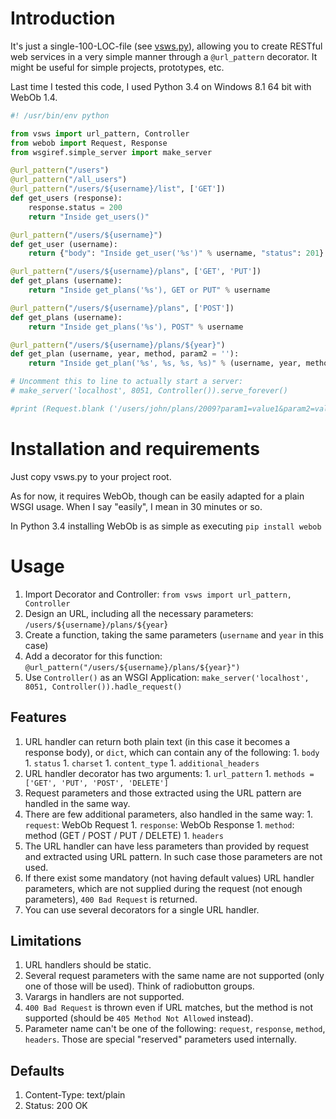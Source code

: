 # Introduction #

It's just a single-100-LOC-file (see [vsws.py](https://github.com/co-stig/python-very-simple-web-services/blob/master/vsws.py)), allowing you to create RESTful web services in a very simple manner through a `@url_pattern` decorator. It might be useful for simple projects, prototypes, etc.

Last time I tested this code, I used Python 3.4 on Windows 8.1 64 bit with WebOb 1.4.

```python
#! /usr/bin/env python

from vsws import url_pattern, Controller
from webob import Request, Response
from wsgiref.simple_server import make_server

@url_pattern("/users")
@url_pattern("/all_users")
@url_pattern("/users/${username}/list", ['GET'])
def get_users (response):
	response.status = 200
	return "Inside get_users()"

@url_pattern("/users/${username}")
def get_user (username):
	return {"body": "Inside get_user('%s')" % username, "status": 201}

@url_pattern("/users/${username}/plans", ['GET', 'PUT'])
def get_plans (username):
	return "Inside get_plans('%s'), GET or PUT" % username

@url_pattern("/users/${username}/plans", ['POST'])
def get_plans (username):
	return "Inside get_plans('%s'), POST" % username

@url_pattern("/users/${username}/plans/${year}")
def get_plan (username, year, method, param2 = ''):
	return "Inside get_plan('%s', %s, %s, %s)" % (username, year, method, param2)

# Uncomment this to line to actually start a server:
# make_server('localhost', 8051, Controller()).serve_forever()

#print (Request.blank ('/users/john/plans/2009?param1=value1&param2=value2').get_response (Controller()))
```

# Installation and requirements #

Just copy vsws.py to your project root.

As for now, it requires WebOb, though can be easily adapted for a plain WSGI usage. When I say "easily", I mean in 30 minutes or so.

In Python 3.4 installing WebOb is as simple as executing `pip install webob`

# Usage #

  1. Import Decorator and Controller: `from vsws import url_pattern, Controller`
  1. Design an URL, including all the necessary parameters: `/users/${username}/plans/${year`}
  1. Create a function, taking the same parameters (`username` and `year` in this case)
  1. Add a decorator for this function: `@url_pattern("/users/${username}/plans/${year}")`
  1. Use `Controller()` as an WSGI Application: `make_server('localhost', 8051, Controller()).hadle_request()`

## Features ##

  1. URL handler can return both plain text (in this case it becomes a response body), or `dict`, which can contain any of the following:
    1. `body`
    1. `status`
    1. `charset`
    1. `content_type`
    1. `additional_headers`
  1. URL handler decorator has two arguments:
    1. `url_pattern`
    1. `methods = ['GET', 'PUT', 'POST', 'DELETE']`
  1. Request parameters and those extracted using the URL pattern are handled in the same way.
  1. There are few additional parameters, also handled in the same way:
    1. `request`: WebOb Request
    1. `response`: WebOb Response
    1. `method`: method (GET / POST / PUT / DELETE)
    1. `headers`
  1. The URL handler can have less parameters than provided by request and extracted using URL pattern. In such case those parameters are not used.
  1. If there exist some mandatory (not having default values) URL handler parameters, which are not supplied during the request (not enough parameters), `400 Bad Request` is returned.
  1. You can use several decorators for a single URL handler.

## Limitations ##

  1. URL handlers should be static.
  1. Several request parameters with the same name are not supported (only one of those will be used). Think of radiobutton groups.
  1. Varargs in handlers are not supported.
  1. `400 Bad Request` is thrown even if URL matches, but the method is not supported (should be `405 Method Not Allowed` instead).
  1. Parameter name can't be one of the following: `request`, `response`, `method`, `headers`. Those are special "reserved" parameters used internally.

## Defaults ##

  1. Content-Type: text/plain
  1. Status: 200 OK